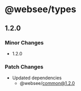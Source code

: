 # @websee/types

## 1.2.0

### Minor Changes

- 1.2.0

### Patch Changes

- Updated dependencies
  - @websee/common@1.2.0
